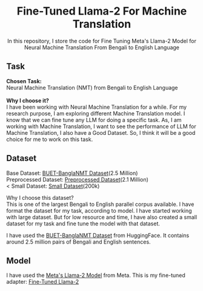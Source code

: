 <div align="center">
    <h1>Fine-Tuned Llama-2 For Machine Translation</h1>
    <p>In this repository, I store the code for Fine Tuning Meta's Llama-2 Model for Neural Machine Translation From Bengali to English Language</p>
</div>

## Task

**Chosen Task:**<br>
Neural Machine Translation (NMT) from Bengali to English Language<br><br>
**Why I choose it?**<br>
I have been working with Neural Machine Translation for a while. For my research purpose, I am exploring different Machine Translation model. I know that we can fine tune any LLM for doing a specific task. As, I am working with Machine Translation, I want to see the performance of LLM for Machine Translation, I also have a Good Dataset. So, I think it will be a good choice for me to work on this task.

## Dataset

Base Dataset: [BUET-BanglaNMT Dataset](https://huggingface.co/datasets/csebuetnlp/BanglaNMT)(2.5 Million)<br>
Preprocessed Dataset: [Preprocessed Dataset](https://huggingface.co/datasets/musfiqdehan/preprocessed-BanglaNMT)(2.1 Million)<br><
Small Dataset: [Small Dataset](https://huggingface.co/datasets/musfiqdehan/preprocessed-BanglaNMT-sm)(200k)<br>

Why I choose this dataset?<br>
This is one of the largest Bengali to English parallel corpus available. I have format the dataset for my task, according to model. I have started working with large dataset. But for low resource and time, I have also created a small dataset for my task and fine tune the model with that dataset.

I have used the [BUET-BanglaNMT Dataset](https://huggingface.co/datasets/csebuetnlp/BanglaNMT) from HuggingFace. It contains around 2.5 million pairs of Bengali and English sentences.

## Model

I have used the [Meta's Llama-2 Model](https://huggingface.co/meta-llama/Llama-2-7b-hf) from Meta.
This is my fine-tuned adapter: [Fine-Tuned Llama-2](https://huggingface.co/musfiqdehan/Llama-2-7b-ft-mt-Bengali-to-English-sm)
